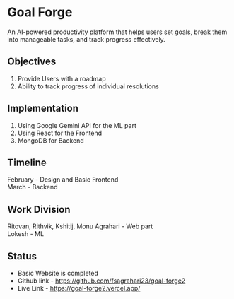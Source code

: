 # Goal Forge

An AI-powered productivity platform that helps users set goals, break them into manageable tasks, and track progress effectively.

## Objectives

1. Provide Users with a roadmap
2. Ability to track progress of individual resolutions

## Implementation

1. Using Google Gemini API for the ML part
2. Using React for the Frontend
3. MongoDB for Backend

## Timeline

February - Design and Basic Frontend \
March - Backend

## Work Division

Ritovan, Rithvik, Kshitij, Monu Agrahari - Web part \
Lokesh - ML

## Status

- Basic Website is completed
- Github link - https://github.com/fsagrahari23/goal-forge2
- Live Link - https://goal-forge2.vercel.app/
